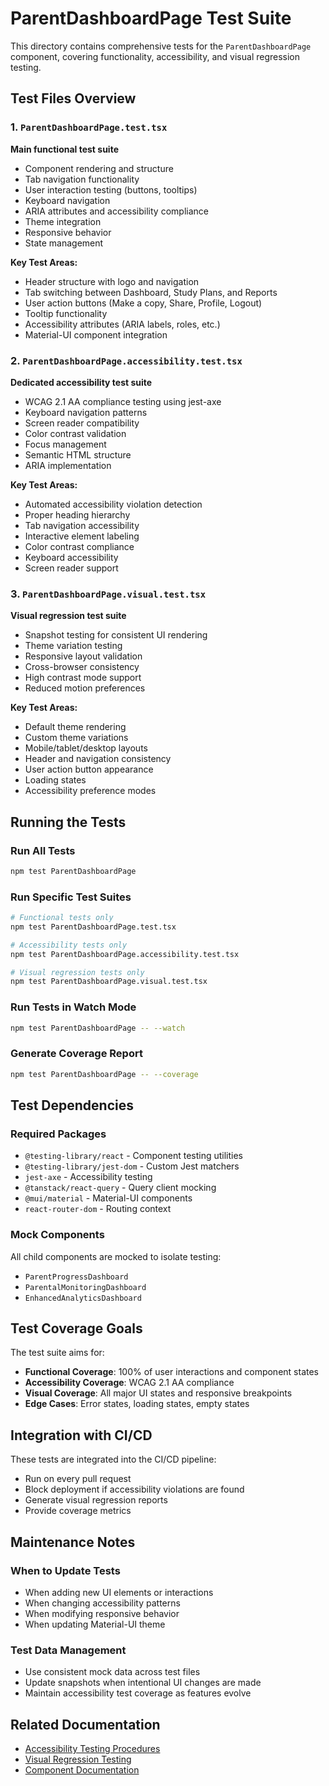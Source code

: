 # ParentDashboardPage Test Suite

This directory contains comprehensive tests for the `ParentDashboardPage` component, covering functionality, accessibility, and visual regression testing.

## Test Files Overview

### 1. `ParentDashboardPage.test.tsx`
**Main functional test suite**
- Component rendering and structure
- Tab navigation functionality
- User interaction testing (buttons, tooltips)
- Keyboard navigation
- ARIA attributes and accessibility compliance
- Theme integration
- Responsive behavior
- State management

**Key Test Areas:**
- Header structure with logo and navigation
- Tab switching between Dashboard, Study Plans, and Reports
- User action buttons (Make a copy, Share, Profile, Logout)
- Tooltip functionality
- Accessibility attributes (ARIA labels, roles, etc.)
- Material-UI component integration

### 2. `ParentDashboardPage.accessibility.test.tsx`
**Dedicated accessibility test suite**
- WCAG 2.1 AA compliance testing using jest-axe
- Keyboard navigation patterns
- Screen reader compatibility
- Color contrast validation
- Focus management
- Semantic HTML structure
- ARIA implementation

**Key Test Areas:**
- Automated accessibility violation detection
- Proper heading hierarchy
- Tab navigation accessibility
- Interactive element labeling
- Color contrast compliance
- Keyboard accessibility
- Screen reader support

### 3. `ParentDashboardPage.visual.test.tsx`
**Visual regression test suite**
- Snapshot testing for consistent UI rendering
- Theme variation testing
- Responsive layout validation
- Cross-browser consistency
- High contrast mode support
- Reduced motion preferences

**Key Test Areas:**
- Default theme rendering
- Custom theme variations
- Mobile/tablet/desktop layouts
- Header and navigation consistency
- User action button appearance
- Loading states
- Accessibility preference modes

## Running the Tests

### Run All Tests
```bash
npm test ParentDashboardPage
```

### Run Specific Test Suites
```bash
# Functional tests only
npm test ParentDashboardPage.test.tsx

# Accessibility tests only
npm test ParentDashboardPage.accessibility.test.tsx

# Visual regression tests only
npm test ParentDashboardPage.visual.test.tsx
```

### Run Tests in Watch Mode
```bash
npm test ParentDashboardPage -- --watch
```

### Generate Coverage Report
```bash
npm test ParentDashboardPage -- --coverage
```

## Test Dependencies

### Required Packages
- `@testing-library/react` - Component testing utilities
- `@testing-library/jest-dom` - Custom Jest matchers
- `jest-axe` - Accessibility testing
- `@tanstack/react-query` - Query client mocking
- `@mui/material` - Material-UI components
- `react-router-dom` - Routing context

### Mock Components
All child components are mocked to isolate testing:
- `ParentProgressDashboard`
- `ParentalMonitoringDashboard`
- `EnhancedAnalyticsDashboard`

## Test Coverage Goals

The test suite aims for:
- **Functional Coverage**: 100% of user interactions and component states
- **Accessibility Coverage**: WCAG 2.1 AA compliance
- **Visual Coverage**: All major UI states and responsive breakpoints
- **Edge Cases**: Error states, loading states, empty states

## Integration with CI/CD

These tests are integrated into the CI/CD pipeline:
- Run on every pull request
- Block deployment if accessibility violations are found
- Generate visual regression reports
- Provide coverage metrics

## Maintenance Notes

### When to Update Tests
- When adding new UI elements or interactions
- When changing accessibility patterns
- When modifying responsive behavior
- When updating Material-UI theme

### Test Data Management
- Use consistent mock data across test files
- Update snapshots when intentional UI changes are made
- Maintain accessibility test coverage as features evolve

## Related Documentation
- [Accessibility Testing Procedures](../../../docs/accessibility-testing-procedures.md)
- [Visual Regression Testing](../../../docs/visual-regression-testing.md)
- [Component Documentation](../../../docs/ComponentDocumentation.md)